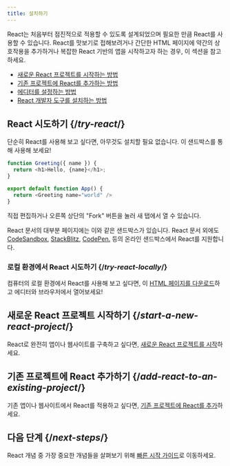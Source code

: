 ```yaml
---
title: 설치하기
---
```


<Intro>

React는 처음부터 점진적으로 적용할 수 있도록 설계되었으며 필요한 만큼 React를 사용할 수 있습니다. React를 맛보기로 접해보려거나 간단한 HTML 페이지에 약간의 상호작용을 추가하거나 복잡한 React 기반의 앱을 시작하고자 하는 경우, 이 섹션을 참고하세요.

</Intro>

<YouWillLearn isChapter={true}>

* [새로운 React 프로젝트를 시작하는 방법](/learn/start-a-new-react-project)
* [기존 프로젝트에 React를 추가하는 방법](/learn/add-react-to-an-existing-project)
* [에디터를 설정하는 방법](/learn/editor-setup)
* [React 개발자 도구를 설치하는 방법](/learn/react-developer-tools)

</YouWillLearn>

## React 시도하기 {/*try-react*/}

단순히 React를 사용해 보고 싶다면, 아무것도 설치할 필요 없습니다. 이 샌드박스를 통해 사용해 보세요!

<Sandpack>

```js
function Greeting({ name }) {
  return <h1>Hello, {name}</h1>;
}

export default function App() {
  return <Greeting name="world" />
}
```

</Sandpack>

직접 편집하거나 오른쪽 상단의 "Fork" 버튼을 눌러 새 탭에서 열 수 있습니다.

React 문서의 대부분 페이지에는 이와 같은 샌드박스가 있습니다. React 문서 외에도 [CodeSandbox](https://codesandbox.io/s/new), [StackBlitz](https://stackblitz.com/fork/react), [CodePen.](https://codepen.io/pen?&editors=0010&layout=left&prefill_data_id=3f4569d1-1b11-4bce-bd46-89090eed5ddb) 등의 온라인 샌드박스에서 React를 지원합니다.

### 로컬 환경에서 React 시도하기 {/*try-react-locally*/}

컴퓨터의 로컬 환경에서 React를 사용해 보고 싶다면, 이 [HTML 페이지를 다운로드](https://gist.githubusercontent.com/gaearon/0275b1e1518599bbeafcde4722e79ed1/raw/db72dcbf3384ee1708c4a07d3be79860db04bff0/example.html)하고 에디터와 브라우저에서 열어보세요!

## 새로운 React 프로젝트 시작하기 {/*start-a-new-react-project*/}

React로 완전히 앱이나 웹사이트를 구축하고 싶다면, [새로운 React 프로젝트를 시작](/learn/start-a-new-react-project)하세요.

## 기존 프로젝트에 React 추가하기 {/*add-react-to-an-existing-project*/}

기존 앱이나 웹사이트에서 React를 적용하고 싶다면, [기존 프로젝트에 React를 추가](/learn/add-react-to-an-existing-project)하세요.

## 다음 단계 {/*next-steps*/}

React 개념 중 가장 중요한 개념들을 살펴보기 위해 [빠른 시작 가이드](/learn)로 이동하세요.


